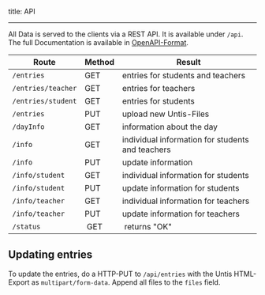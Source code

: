 title: API

---

All Data is served to the clients via a REST API.
It is available under `/api`.
The full Documentation is available in [OpenAPI-Format](https://gitlab.com/Skn0tt/vplan/raw/master/packages/api/Docs.yml).

| Route              | Method |  Result                                          |
| ------------------ | ------ | ------------------------------------------------ |
| `/entries`         | GET    | entries for students and teachers                |
| `/entries/teacher` | GET    | entries for teachers                             |
| `/entries/student` | GET    | entries for students                             |
| `/entries`         | PUT    | upload new Untis-Files                           |
| `/dayInfo`         | GET    | information about the day                        |
| `/info`            | GET    | individual information for students and teachers |
| `/info`            | PUT    | update information                               |
| `/info/student`    | GET    | individual information for students              |
| `/info/student`    | PUT    | update information for students                  |
| `/info/teacher`    | GET    | individual information for teachers              |
| `/info/teacher`    | PUT    | update information for teachers                  |
| `/status`          |  GET   |  returns "OK"                                    |

## Updating entries

To update the entries, do a HTTP-PUT to `/api/entries` with the Untis HTML-Export as `multipart/form-data`.
Append all files to the `files` field.
